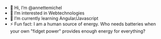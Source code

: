 - 👋 Hi, I’m @annettemichel
- 👀 I’m interested in Webtechnologies
- 🌱 I’m currently learning Angular/Javascript
- ⚡ Fun fact: I am a human source of energy. Who needs batteries when your own "fidget power" provides enough energy for everything?

